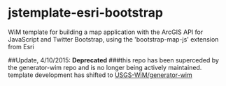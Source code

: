 # jstemplate-esri-bootstrap
WiM template for building a map application with the ArcGIS API for JavaScript and Twitter Bootstrap, using the 'bootstrap-map-js' extension from Esri

##Update, 4/10/2015: **Deprecated**
###this repo has been superceded by the generator-wim repo and is no longer being actively maintained. template development has shifted to [USGS-WiM/generator-wim](https://github.com/USGS-WiM/generator-wim)
